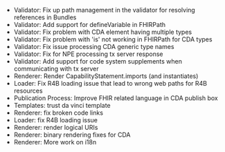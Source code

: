 * Validator: Fix up path management in the validator for resolving references in Bundles
* Validator: Add support for defineVariable in FHIRPath
* Validator: Fix problem with CDA element having multiple types
* Validator: Fix problem with 'is' not working in FHIRPath for CDA types
* Validator: Fix issue processing CDA generic type names
* Validator: Fix for NPE processing tx server response
* Validator: Add support for code system supplements when communicating with tx server
* Renderer: Render CapabilityStatement.imports (and instantiates)
* Loader: Fix R4B loading issue that lead to wrong web paths for R4B resources
* Publication Process: Improve FHIR related language in CDA publish box
* Templates: trust da vinci template
* Renderer: fix broken code links
* Loader: fix R4B loading issue
* Renderer: render logical URIs
* Renderer: binary rendering fixes for CDA
* Renderer: More work on i18n
